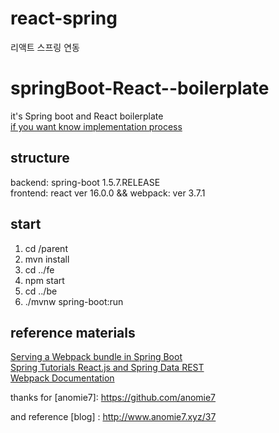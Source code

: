 # react-spring
리액트 스프링 연동

# springBoot-React--boilerplate
it's Spring boot and React boilerplate  
[if you want know implementation process](http://www.anomie7.xyz/category/Spring%20Framework%20%EA%B0%9C%EB%B0%9C%20%EC%9D%BC%EC%A7%80/Spring%20Boot%EA%B3%BC%20Rect.js%20%EC%97%B0%EB%8F%99%ED%95%98%EA%B8%B0)
## structure
backend: spring-boot 1.5.7.RELEASE  
frontend: react ver 16.0.0 && webpack: ver 3.7.1  
## start
1. cd /parent  
2. mvn install  
3. cd ../fe
4. npm start  
5. cd ../be  
6. ./mvnw spring-boot:run  
## reference materials
[Serving a Webpack bundle in Spring Boot](http://justincalleja.com/2016/04/17/serving-a-webpack-bundle-in-spring-boot/)  
[Spring Tutorials React.js and Spring Data REST](https://spring.io/guides/tutorials/react-and-spring-data-rest/)  
[Webpack Documentation](https://webpack.js.org/concepts/)  

thanks for [anomie7]: https://github.com/anomie7

and reference [blog] : http://www.anomie7.xyz/37
